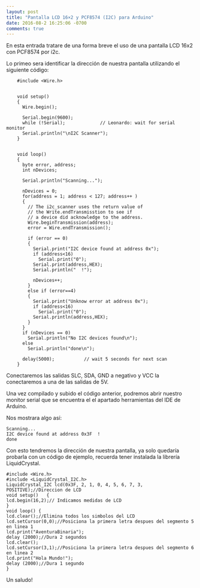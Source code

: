 ```yaml
---
layout: post
title: "Pantalla LCD 16×2 y PCF8574 (I2C) para Arduino"
date: 2016-08-2 16:25:06 -0700
comments: true
---
```


En esta entrada tratare de una forma breve el uso de una pantalla LCD 16x2 con PCF8574 por i2c.

Lo primeo sera identificar la dirección de nuestra pantalla utilizando el siguiente código:
```
    #include <Wire.h>
     
     
    void setup()
    {
      Wire.begin();
     
      Serial.begin(9600);
      while (!Serial);             // Leonardo: wait for serial monitor
      Serial.println("\nI2C Scanner");
    }
     
     
    void loop()
    {
      byte error, address;
      int nDevices;
     
      Serial.println("Scanning...");
     
      nDevices = 0;
      for(address = 1; address < 127; address++ )
      {
        // The i2c_scanner uses the return value of
        // the Write.endTransmisstion to see if
        // a device did acknowledge to the address.
        Wire.beginTransmission(address);
        error = Wire.endTransmission();
     
        if (error == 0)
        {
          Serial.print("I2C device found at address 0x");
          if (address<16)
            Serial.print("0");
          Serial.print(address,HEX);
          Serial.println("  !");
     
          nDevices++;
        }
        else if (error==4)
        {
          Serial.print("Unknow error at address 0x");
          if (address<16)
            Serial.print("0");
          Serial.println(address,HEX);
        }    
      }
      if (nDevices == 0)
        Serial.println("No I2C devices found\n");
      else
        Serial.println("done\n");
     
      delay(5000);           // wait 5 seconds for next scan
    }
```
Conectaremos las salidas SLC, SDA, GND a negativo y VCC la conectaremos a una de las salidas de 5V.

Una vez compilado y subido el código anterior, podremos abrir nuestro monitor serial que se encuentra el el apartado herramientas del IDE de Arduino.

Nos mostrara algo así:
```
Scanning...
I2C device found at address 0x3F  !
done
```

Con esto tendremos la dirección de nuestra pantalla, ya solo quedaría probarla con un código de ejemplo, recuerda tener instalada la librería LiquidCrystal.
```
#include <Wire.h>                 
#include <LiquidCrystal_I2C.h>   
LiquidCrystal_I2C lcd(0x3F, 2, 1, 0, 4, 5, 6, 7, 3, POSITIVE);//Direccion de LCD
void setup()   { 
lcd.begin(16,2);// Indicamos medidas de LCD        
}
void loop() {
lcd.clear();//Elimina todos los simbolos del LCD
lcd.setCursor(0,0);//Posiciona la primera letra despues del segmento 5 en linea 1             
lcd.print("AventuraBinaria");
delay (2000);//Dura 2 segundos
lcd.clear();
lcd.setCursor(3,1);//Posiciona la primera letra despues del segmento 6 en linea 2            
lcd.print("Hola Mundo!");
delay (2000);//Dura 1 segundo  
}
```

Un saludo!
